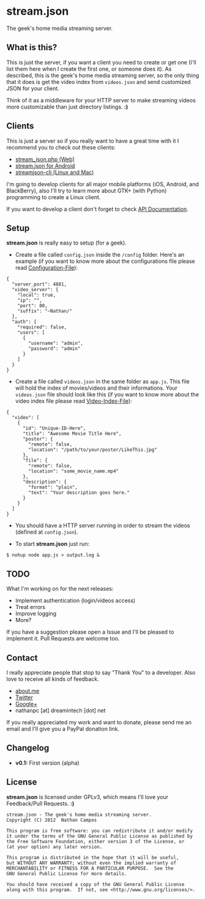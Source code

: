 # stream.json

The geek's home media streaming server.

## What is this?

This is just the server, if you want a client you need to create or get one (I'll list them here when I create the first one, or someone does it). As described, this is the geek's home media streaming server, so the only thing that it does is get the video index from `videos.json` and send customized JSON for your client.

Think of it as a middleware for your HTTP server to make streaming videos more customizable than just directory listings. **:)**

## Clients

This is just a server so if you really want to have a great time with it I recommend you to check out these clients:

- [stream_json.php (Web)](http://nathanpc.github.com/stream_json.php/)
- [stream.json for Android](https://github.com/nathanpc/stream.json-android)
- [streamjson-cli (Linux and Mac)](https://github.com/nathanpc/streamjson-cli)

I'm going to develop clients for all major mobile platforms (iOS, Android, and BlackBerry), also I'll try to learn more about GTK+ (with Python) programming to create a Linux client.

If you want to develop a client don't forget to check [API Documentation](https://github.com/nathanpc/stream.json/wiki/API-Documentation).

## Setup

**stream.json** is really easy to setup (for a geek).

- Create a file called `config.json` inside the `/config` folder. Here's an example (if you want to know more about the configurations file please read [Configuration-File](https://github.com/nathanpc/stream.json/wiki/Configuration-File)):

```
{
  "server_port": 4881,
  "video_server": {
    "local": true,
    "ip": "",
    "port": 80,
    "suffix": "~Nathan/"
  },
  "auth": {
    "required": false,
    "users": [
      {
        "username": "admin",
        "password": "admin"
      }
    ]
  }
}
```

- Create a file called `videos.json` in the same folder as `app.js`. This file will hold the index of movies/videos and their informations. Your `videos.json` file should look like this (if you want to know more about the video index file please read [Video-Index-File](https://github.com/nathanpc/stream.json/wiki/Video-Index-File)):

```
{
  "video": [
    {
      "id": "Unique-ID-Here",
      "title": "Awesome Movie Title Here",
      "poster": {
        "remote": false,
        "location": "/path/to/your/poster/LikeThis.jpg"
      },
      "file": {
        "remote": false,
        "location": "some_movie_name.mp4"
      },
      "description": {
        "format": "plain",
        "text": "Your description goes here."
      }
    }
  ]
}
```

- You should have a HTTP server running in order to stream the videos (defined at `config.json`).

- To start **stream.json** just run:

```
$ nohup node app.js > output.log &
```

## TODO

What I'm working on for the next releases:

 * Implement authentication (login/videos access)
 * Treat errors
 * Improve logging
 * More?

If you have a suggestion please open a Issue and I'll be pleased to implement it. Pull Requests are welcome too.

## Contact

I really appreciate people that stop to say "Thank You" to a developer. Also love to receive all kinds of feedback.

- [about.me](http://about.me/nathanpc)
- [Twitter](http://twitter.com/nathanpc)
- [Google+](https://plus.google.com/112969911133615369021)
- nathanpc [at] dreamintech [dot] net

If you really appreciated my work and want to donate, please send me an email and I'll give you a PayPal donation link.

## Changelog

- **v0.1:** First version (alpha)

## License

**stream.json** is licensed under GPLv3, which means I'll love your Feedback/Pull Requests. **:)**

```
stream.json - The geek's home media streaming server.
Copyright (C) 2012  Nathan Campos

This program is free software: you can redistribute it and/or modify
it under the terms of the GNU General Public License as published by
the Free Software Foundation, either version 3 of the License, or
(at your option) any later version.

This program is distributed in the hope that it will be useful,
but WITHOUT ANY WARRANTY; without even the implied warranty of
MERCHANTABILITY or FITNESS FOR A PARTICULAR PURPOSE.  See the
GNU General Public License for more details.

You should have received a copy of the GNU General Public License
along with this program.  If not, see <http://www.gnu.org/licenses/>.
```
